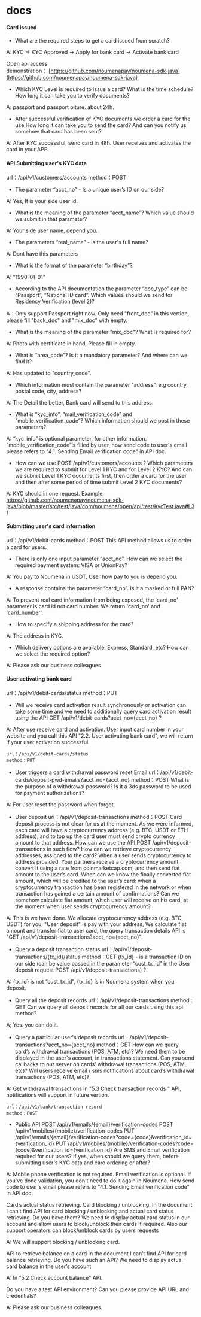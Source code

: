 # docs


#### Card issued

- What are the required steps to get a card issued from scratch? 

A: KYC -> KYC Approved -> Apply for bank card -> Activate bank card

Open api access demonstration： [https://github.com/noumenapay/noumena-sdk-java](https://github.com/noumenapay/noumena-sdk-java)

- Which KYC Level is required to issue a card? What is the time schedule? How long it can take you to verify documents?

A: passport and passport piture.  about 24h.

- After successful verification of KYC documents we order a card for the use,How long it can take you to send the card? And can you notify us somehow that card has been sent?

A: After KYC successful, send card in 48h. User receives and activates the card in your APP.


 



#### API Submitting user's KYC data
url：/api/v1/customers/accounts
method：POST

- The parameter “acct_no” - Is a unique user’s ID on our side?   

A: Yes, It is your side user id.

- What is the meaning of the parameter “acct_name”? Which value should we submit in that parameter? 

A: Your side user name, depend you.

- The parameters “real_name” - Is the user's full name?  

A: Dont have this parameters

- What is the format of the parameter “birthday”?  

A: "1990-01-01"

- According to the API documentation the parameter “doc_type” can be “Passport”, “National ID card”. Which values should we send for Residency Verification (level 2)? 

A：Only support Passport right now. Only need "front_doc" in this vertion, please fill  "back_doc" and "mix_doc" with empty.

- What is the meaning of the parameter "mix_doc"? What is required for?  

A: Photo with certificate in hand, Please fill in empty.

- What is “area_code”? Is it a mandatory parameter? And where can we find it?  

A: Has updated to "country_code".

- Which information must contain the parameter “address”, e.g country, postal code, city, address? 

A: The Detail the better, Bank card will send to this address.

- What is “kyc_info”, “mail_verification_code” and “mobile_verification_code”? Which information should we post in these parameters?

A: “kyc_info” is optional parameter, for other information. “mobile_verification_code”is filled by user, how send code to user's email please refers to "4.1. Sending Email verification code" in API doc.

- How can we use POST /api/v1/customers/accounts ? Which parameters we are required to submit for Level 1 KYC and for Level 2 KYC? And can we submit Level 1 KYC documents first, then order a card for the user and then after some period of time submit Level 2 KYC documents?

A: KYC should in one request. Example: https://github.com/noumenapay/noumena-sdk-java/blob/master/src/test/java/com/noumena/open/api/test/KycTest.java#L31



#### Submitting user's card information
url：/api/v1/debit-cards
method：POST
This API method allows us to order a card for users.

- There is only one input parameter “acct_no”. How can we select the required payment system: VISA or UnionPay?

A: You pay to Noumena in USDT, User how pay to you is depend you.

- A response contains the parameter “card_no”. Is it a masked or full PAN?

A: To prevent real card information from being exposed, the 'card_no' parameter is card id not card number. We return 'card_no' and 'card_number'.

- How to specify a shipping address for the card?

A: The address in KYC.

- Which delivery options are available: Express, Standard, etc? How can we select the required option?

A: Please ask our business colleagues

#### User activating bank card
url：/api/v1/debit-cards/status
method：PUT

- Will we receive card activation result synchronously or activation can take some time and we need to additionally query card activation result using the API GET /api/v1/debit-cards?acct_no={acct_no} ?

A:  After use receive card and activation. User input card number in your website and you call this API "2.2. User activating bank card", we will return if your user activation successful.

```text
url：/api/v1/debit-cards/status
method：PUT
```

- User triggers a card withdrawal password reset Email
url：/api/v1/debit-cards/deposit-pwd-emails?acct_no={acct_no}
method：POST
What is the purpose of a withdrawal password? Is it a 3ds password to be used for payment authorizations? 

A: For user reset the password when forgot.


- User deposit
url：/api/v1/deposit-transactions
method：POST
Card deposit process is not clear for us at the moment. As we were informed, each card will have a cryptocurrency address (e.g. BTC, USDT or ETH address), and to top up the card user must send crypto currency amount to that address. How can we use the API POST /api/v1/deposit-transactions in such flow?
How can we retrieve cryptocurrency addresses, assigned to the card?
When a user sends cryptocurrency to address provided, Your partners receive a cryptocurrency amount, convert it using a rate from coinmarketcap.com, and then send fiat amount to the user’s card. When can we know the finally converted fiat amount, which will be credited to the user’s card: when a cryptocurrency transaction has been registered in the network or when transaction has gained a certain amount of confirmations?
Can we somehow calculate fiat amount, which user will receive on his card, at the moment when user sends cryptocurrency amount?

A: This is we have done. We allocate cryptocurrency address (e.g. BTC, USDT) for you, "User deposit" is pay with your address, We calculate fiat amount and transfer fiat to user card, the query transaction details API is "GET /api/v1/deposit-transactions?acct_no={acct_no}".

- Query a deposit transaction status
url：/api/v1/deposit-transactions/{tx_id}/status
method：GET
{tx_id} - is a transaction ID on our side (can be value passed in the parameter “cust_tx_id” in the User deposit request POST /api/v1/deposit-transactions) ?

A: {tx_id} is not “cust_tx_id”, {tx_id} is in Noumena system when you deposit.

- Query all the deposit records
url：/api/v1/deposit-transactions
method：GET
Can we query all deposit records for all our cards using this api method?

A; Yes. you can do it.

- Query a particular user's deposit records
 url：/api/v1/deposit-transactions?acct_no={acct_no}
method：GET
How can we query card’s withdrawal transactions (POS, ATM, etc)? We need them to be displayed in the user's account, in transactions statement.
Can you send callbacks to our server on cards’ withdrawal transactions (POS, ATM, etc)?
Will users receive email / sms notifications about card’s withdrawal transactions (POS, ATM, etc)?

A: Get withdrawal transactions in "5.3 Check transaction records " API, notifications will support in future vertion.

```text
url：/api/v1/bank/transaction-record
method：POST
```
 
- Public API
POST /api/v1/emails/{email}/verification-codes
POST /api/v1/mobiles/{mobile}/verification-codes
PUT /api/v1/emails/{email}/verification-codes?code={code}&verification_id={verification_id}
PUT /api/v1/mobiles/{mobile}/verification-codes?code={code}&verification_id={verification_id}
Are SMS and Email verification required for our users? If yes, when should we query them, before submitting user's KYC data and card ordering or after?  

A: Mobile phone verification is not required. Email verification is optional. If you've done validation, you don't need to do it again in Noumena. How send code to user's email please refers to "4.1. Sending Email verification code" in API doc.

Card’s actual status retrieving. Card blocking / unblocking.
In the document I can’t find API for card blocking / unblocking and actual card status retrieving. Do you have them? We need to display actual card status in our account and allow users to block/unblock their cards if required. Also our support operators can block/unblock cards by users requests 

A: We will support blocking / unblocking card.

API to retrieve balance on a card
In the document I can’t find API for card balance retrieving. Do you have such an API? We need to display actual card balance in the user’s  account

A: In "5.2 Check account balance" API.

Do you have a test API environment? Can you please provide API URL and credentials?

A: Please ask our business colleagues.